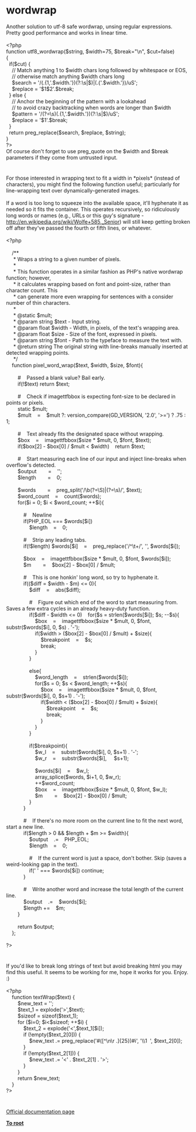 # wordwrap




<div class="phpcode"><span class="html">
Another solution to utf-8 safe wordwrap, unsing regular expressions.<br>Pretty good performance and works in linear time.<br><br><span class="default">&lt;?php<br></span><span class="keyword">function </span><span class="default">utf8_wordwrap</span><span class="keyword">(</span><span class="default">$string</span><span class="keyword">, </span><span class="default">$width</span><span class="keyword">=</span><span class="default">75</span><span class="keyword">, </span><span class="default">$break</span><span class="keyword">=</span><span class="string">&quot;\n&quot;</span><span class="keyword">, </span><span class="default">$cut</span><span class="keyword">=</span><span class="default">false</span><span class="keyword">)<br>{<br>&#xA0; if(</span><span class="default">$cut</span><span class="keyword">) {<br>&#xA0; &#xA0; </span><span class="comment">// Match anything 1 to $width chars long followed by whitespace or EOS,<br>&#xA0; &#xA0; // otherwise match anything $width chars long<br>&#xA0; &#xA0; </span><span class="default">$search </span><span class="keyword">= </span><span class="string">&apos;/(.{1,&apos;</span><span class="keyword">.</span><span class="default">$width</span><span class="keyword">.</span><span class="string">&apos;})(?:\s|$)|(.{&apos;</span><span class="keyword">.</span><span class="default">$width</span><span class="keyword">.</span><span class="string">&apos;})/uS&apos;</span><span class="keyword">;<br>&#xA0; &#xA0; </span><span class="default">$replace </span><span class="keyword">= </span><span class="string">&apos;$1$2&apos;</span><span class="keyword">.</span><span class="default">$break</span><span class="keyword">;<br>&#xA0; } else {<br>&#xA0; &#xA0; </span><span class="comment">// Anchor the beginning of the pattern with a lookahead<br>&#xA0; &#xA0; // to avoid crazy backtracking when words are longer than $width<br>&#xA0; &#xA0; </span><span class="default">$pattern </span><span class="keyword">= </span><span class="string">&apos;/(?=\s)(.{1,&apos;</span><span class="keyword">.</span><span class="default">$width</span><span class="keyword">.</span><span class="string">&apos;})(?:\s|$)/uS&apos;</span><span class="keyword">;<br>&#xA0; &#xA0; </span><span class="default">$replace </span><span class="keyword">= </span><span class="string">&apos;$1&apos;</span><span class="keyword">.</span><span class="default">$break</span><span class="keyword">;<br>&#xA0; }<br>&#xA0; return </span><span class="default">preg_replace</span><span class="keyword">(</span><span class="default">$search</span><span class="keyword">, </span><span class="default">$replace</span><span class="keyword">, </span><span class="default">$string</span><span class="keyword">);<br>}<br></span><span class="default">?&gt;<br></span>Of course don&apos;t forget to use preg_quote on the $width and $break parameters if they come from untrusted input.</span>
</div>
  

#


<div class="phpcode"><span class="html">
For those interested in wrapping text to fit a width in *pixels* (instead of characters), you might find the following function useful; particularly for line-wrapping text over dynamically-generated images.<br><br>If a word is too long to squeeze into the available space, it&apos;ll hyphenate it as needed so it fits the container. This operates recursively, so ridiculously long words or names (e.g., URLs or this guy&apos;s signature - <a href="http://en.wikipedia.org/wiki/Wolfe+585,_Senior" rel="nofollow" target="_blank">http://en.wikipedia.org/wiki/Wolfe+585,_Senior</a>) will still keep getting broken off after they&apos;ve passed the fourth or fifth lines, or whatever.<br><br><span class="default">&lt;?php<br><br>&#xA0; &#xA0; </span><span class="comment">/**<br>&#xA0; &#xA0;&#xA0; * Wraps a string to a given number of pixels.<br>&#xA0; &#xA0;&#xA0; * <br>&#xA0; &#xA0;&#xA0; * This function operates in a similar fashion as PHP&apos;s native wordwrap function; however,<br>&#xA0; &#xA0;&#xA0; * it calculates wrapping based on font and point-size, rather than character count. This<br>&#xA0; &#xA0;&#xA0; * can generate more even wrapping for sentences with a consider number of thin characters.<br>&#xA0; &#xA0;&#xA0; * <br>&#xA0; &#xA0;&#xA0; * @static $mult;<br>&#xA0; &#xA0;&#xA0; * @param string $text - Input string.<br>&#xA0; &#xA0;&#xA0; * @param float $width - Width, in pixels, of the text&apos;s wrapping area.<br>&#xA0; &#xA0;&#xA0; * @param float $size - Size of the font, expressed in pixels.<br>&#xA0; &#xA0;&#xA0; * @param string $font - Path to the typeface to measure the text with.<br>&#xA0; &#xA0;&#xA0; * @return string The original string with line-breaks manually inserted at detected wrapping points.<br>&#xA0; &#xA0;&#xA0; */<br>&#xA0; &#xA0; </span><span class="keyword">function </span><span class="default">pixel_word_wrap</span><span class="keyword">(</span><span class="default">$text</span><span class="keyword">, </span><span class="default">$width</span><span class="keyword">, </span><span class="default">$size</span><span class="keyword">, </span><span class="default">$font</span><span class="keyword">){<br><br>&#xA0; &#xA0; &#xA0; &#xA0; </span><span class="comment">#&#xA0; &#xA0; Passed a blank value? Bail early.<br>&#xA0; &#xA0; &#xA0; &#xA0; </span><span class="keyword">if(!</span><span class="default">$text</span><span class="keyword">) return </span><span class="default">$text</span><span class="keyword">;<br><br>&#xA0; &#xA0; &#xA0; &#xA0; </span><span class="comment">#&#xA0; &#xA0; Check if imagettfbbox is expecting font-size to be declared in points or pixels.<br>&#xA0; &#xA0; &#xA0; &#xA0; </span><span class="keyword">static </span><span class="default">$mult</span><span class="keyword">;<br>&#xA0; &#xA0; &#xA0; &#xA0; </span><span class="default">$mult&#xA0; &#xA0; </span><span class="keyword">=&#xA0; &#xA0; </span><span class="default">$mult </span><span class="keyword">?: </span><span class="default">version_compare</span><span class="keyword">(</span><span class="default">GD_VERSION</span><span class="keyword">, </span><span class="string">&apos;2.0&apos;</span><span class="keyword">, </span><span class="string">&apos;&gt;=&apos;</span><span class="keyword">) ? </span><span class="default">.75 </span><span class="keyword">: </span><span class="default">1</span><span class="keyword">;<br><br>&#xA0; &#xA0; &#xA0; &#xA0; </span><span class="comment">#&#xA0; &#xA0; Text already fits the designated space without wrapping.<br>&#xA0; &#xA0; &#xA0; &#xA0; </span><span class="default">$box&#xA0; &#xA0; </span><span class="keyword">=&#xA0; &#xA0; </span><span class="default">imagettfbbox</span><span class="keyword">(</span><span class="default">$size </span><span class="keyword">* </span><span class="default">$mult</span><span class="keyword">, </span><span class="default">0</span><span class="keyword">, </span><span class="default">$font</span><span class="keyword">, </span><span class="default">$text</span><span class="keyword">);<br>&#xA0; &#xA0; &#xA0; &#xA0; if(</span><span class="default">$box</span><span class="keyword">[</span><span class="default">2</span><span class="keyword">] - </span><span class="default">$box</span><span class="keyword">[</span><span class="default">0</span><span class="keyword">] / </span><span class="default">$mult </span><span class="keyword">&lt; </span><span class="default">$width</span><span class="keyword">)&#xA0; &#xA0; return </span><span class="default">$text</span><span class="keyword">;<br><br>&#xA0; &#xA0; &#xA0; &#xA0; </span><span class="comment">#&#xA0; &#xA0; Start measuring each line of our input and inject line-breaks when overflow&apos;s detected.<br>&#xA0; &#xA0; &#xA0; &#xA0; </span><span class="default">$output&#xA0; &#xA0; &#xA0; &#xA0; </span><span class="keyword">=&#xA0; &#xA0; </span><span class="string">&apos;&apos;</span><span class="keyword">;<br>&#xA0; &#xA0; &#xA0; &#xA0; </span><span class="default">$length&#xA0; &#xA0; &#xA0; &#xA0; </span><span class="keyword">=&#xA0; &#xA0; </span><span class="default">0</span><span class="keyword">;<br><br>&#xA0; &#xA0; &#xA0; &#xA0; </span><span class="default">$words&#xA0; &#xA0; &#xA0; &#xA0; </span><span class="keyword">=&#xA0; &#xA0; </span><span class="default">preg_split</span><span class="keyword">(</span><span class="string">&apos;/\b(?=\S)|(?=\s)/&apos;</span><span class="keyword">, </span><span class="default">$text</span><span class="keyword">);<br>&#xA0; &#xA0; &#xA0; &#xA0; </span><span class="default">$word_count&#xA0; &#xA0; </span><span class="keyword">=&#xA0; &#xA0; </span><span class="default">count</span><span class="keyword">(</span><span class="default">$words</span><span class="keyword">);<br>&#xA0; &#xA0; &#xA0; &#xA0; for(</span><span class="default">$i </span><span class="keyword">= </span><span class="default">0</span><span class="keyword">; </span><span class="default">$i </span><span class="keyword">&lt; </span><span class="default">$word_count</span><span class="keyword">; ++</span><span class="default">$i</span><span class="keyword">){<br><br>&#xA0; &#xA0; &#xA0; &#xA0; &#xA0; &#xA0; </span><span class="comment">#&#xA0; &#xA0; Newline<br>&#xA0; &#xA0; &#xA0; &#xA0; &#xA0; &#xA0; </span><span class="keyword">if(</span><span class="default">PHP_EOL </span><span class="keyword">=== </span><span class="default">$words</span><span class="keyword">[</span><span class="default">$i</span><span class="keyword">])<br>&#xA0; &#xA0; &#xA0; &#xA0; &#xA0; &#xA0; &#xA0; &#xA0; </span><span class="default">$length&#xA0; &#xA0; </span><span class="keyword">=&#xA0; &#xA0; </span><span class="default">0</span><span class="keyword">;<br><br>&#xA0; &#xA0; &#xA0; &#xA0; &#xA0; &#xA0; </span><span class="comment">#&#xA0; &#xA0; Strip any leading tabs.<br>&#xA0; &#xA0; &#xA0; &#xA0; &#xA0; &#xA0; </span><span class="keyword">if(!</span><span class="default">$length</span><span class="keyword">) </span><span class="default">$words</span><span class="keyword">[</span><span class="default">$i</span><span class="keyword">]&#xA0; &#xA0; =&#xA0; &#xA0; </span><span class="default">preg_replace</span><span class="keyword">(</span><span class="string">&apos;/^\t+/&apos;</span><span class="keyword">, </span><span class="string">&apos;&apos;</span><span class="keyword">, </span><span class="default">$words</span><span class="keyword">[</span><span class="default">$i</span><span class="keyword">]);<br><br>&#xA0; &#xA0; &#xA0; &#xA0; &#xA0; &#xA0; </span><span class="default">$box&#xA0; &#xA0; </span><span class="keyword">=&#xA0; &#xA0; </span><span class="default">imagettfbbox</span><span class="keyword">(</span><span class="default">$size </span><span class="keyword">* </span><span class="default">$mult</span><span class="keyword">, </span><span class="default">0</span><span class="keyword">, </span><span class="default">$font</span><span class="keyword">, </span><span class="default">$words</span><span class="keyword">[</span><span class="default">$i</span><span class="keyword">]);<br>&#xA0; &#xA0; &#xA0; &#xA0; &#xA0; &#xA0; </span><span class="default">$m&#xA0; &#xA0; &#xA0; &#xA0; </span><span class="keyword">=&#xA0; &#xA0; </span><span class="default">$box</span><span class="keyword">[</span><span class="default">2</span><span class="keyword">] - </span><span class="default">$box</span><span class="keyword">[</span><span class="default">0</span><span class="keyword">] / </span><span class="default">$mult</span><span class="keyword">;<br><br>&#xA0; &#xA0; &#xA0; &#xA0; &#xA0; &#xA0; </span><span class="comment">#&#xA0; &#xA0; This is one honkin&apos; long word, so try to hyphenate it.<br>&#xA0; &#xA0; &#xA0; &#xA0; &#xA0; &#xA0; </span><span class="keyword">if((</span><span class="default">$diff </span><span class="keyword">= </span><span class="default">$width </span><span class="keyword">- </span><span class="default">$m</span><span class="keyword">) &lt;= </span><span class="default">0</span><span class="keyword">){<br>&#xA0; &#xA0; &#xA0; &#xA0; &#xA0; &#xA0; &#xA0; &#xA0; </span><span class="default">$diff&#xA0; &#xA0; </span><span class="keyword">=&#xA0; &#xA0; </span><span class="default">abs</span><span class="keyword">(</span><span class="default">$diff</span><span class="keyword">);<br><br>&#xA0; &#xA0; &#xA0; &#xA0; &#xA0; &#xA0; &#xA0; &#xA0; </span><span class="comment">#&#xA0; &#xA0; Figure out which end of the word to start measuring from. Saves a few extra cycles in an already heavy-duty function.<br>&#xA0; &#xA0; &#xA0; &#xA0; &#xA0; &#xA0; &#xA0; &#xA0; </span><span class="keyword">if(</span><span class="default">$diff </span><span class="keyword">- </span><span class="default">$width </span><span class="keyword">&lt;= </span><span class="default">0</span><span class="keyword">)&#xA0; &#xA0; for(</span><span class="default">$s </span><span class="keyword">= </span><span class="default">strlen</span><span class="keyword">(</span><span class="default">$words</span><span class="keyword">[</span><span class="default">$i</span><span class="keyword">]); </span><span class="default">$s</span><span class="keyword">; --</span><span class="default">$s</span><span class="keyword">){<br>&#xA0; &#xA0; &#xA0; &#xA0; &#xA0; &#xA0; &#xA0; &#xA0; &#xA0; &#xA0; </span><span class="default">$box&#xA0; &#xA0; </span><span class="keyword">=&#xA0; &#xA0; </span><span class="default">imagettfbbox</span><span class="keyword">(</span><span class="default">$size </span><span class="keyword">* </span><span class="default">$mult</span><span class="keyword">, </span><span class="default">0</span><span class="keyword">, </span><span class="default">$font</span><span class="keyword">, </span><span class="default">substr</span><span class="keyword">(</span><span class="default">$words</span><span class="keyword">[</span><span class="default">$i</span><span class="keyword">], </span><span class="default">0</span><span class="keyword">, </span><span class="default">$s</span><span class="keyword">) . </span><span class="string">&apos;-&apos;</span><span class="keyword">);<br>&#xA0; &#xA0; &#xA0; &#xA0; &#xA0; &#xA0; &#xA0; &#xA0; &#xA0; &#xA0; if(</span><span class="default">$width </span><span class="keyword">&gt; (</span><span class="default">$box</span><span class="keyword">[</span><span class="default">2</span><span class="keyword">] - </span><span class="default">$box</span><span class="keyword">[</span><span class="default">0</span><span class="keyword">] / </span><span class="default">$mult</span><span class="keyword">) + </span><span class="default">$size</span><span class="keyword">){<br>&#xA0; &#xA0; &#xA0; &#xA0; &#xA0; &#xA0; &#xA0; &#xA0; &#xA0; &#xA0; &#xA0; &#xA0; </span><span class="default">$breakpoint&#xA0; &#xA0; </span><span class="keyword">=&#xA0; &#xA0; </span><span class="default">$s</span><span class="keyword">;<br>&#xA0; &#xA0; &#xA0; &#xA0; &#xA0; &#xA0; &#xA0; &#xA0; &#xA0; &#xA0; &#xA0; &#xA0; break;<br>&#xA0; &#xA0; &#xA0; &#xA0; &#xA0; &#xA0; &#xA0; &#xA0; &#xA0; &#xA0; }<br>&#xA0; &#xA0; &#xA0; &#xA0; &#xA0; &#xA0; &#xA0; &#xA0; }<br><br>&#xA0; &#xA0; &#xA0; &#xA0; &#xA0; &#xA0; &#xA0; &#xA0; else{<br>&#xA0; &#xA0; &#xA0; &#xA0; &#xA0; &#xA0; &#xA0; &#xA0; &#xA0; &#xA0; </span><span class="default">$word_length&#xA0; &#xA0; </span><span class="keyword">=&#xA0; &#xA0; </span><span class="default">strlen</span><span class="keyword">(</span><span class="default">$words</span><span class="keyword">[</span><span class="default">$i</span><span class="keyword">]);<br>&#xA0; &#xA0; &#xA0; &#xA0; &#xA0; &#xA0; &#xA0; &#xA0; &#xA0; &#xA0; for(</span><span class="default">$s </span><span class="keyword">= </span><span class="default">0</span><span class="keyword">; </span><span class="default">$s </span><span class="keyword">&lt; </span><span class="default">$word_length</span><span class="keyword">; ++</span><span class="default">$s</span><span class="keyword">){<br>&#xA0; &#xA0; &#xA0; &#xA0; &#xA0; &#xA0; &#xA0; &#xA0; &#xA0; &#xA0; &#xA0; &#xA0; </span><span class="default">$box&#xA0; &#xA0; </span><span class="keyword">=&#xA0; &#xA0; </span><span class="default">imagettfbbox</span><span class="keyword">(</span><span class="default">$size </span><span class="keyword">* </span><span class="default">$mult</span><span class="keyword">, </span><span class="default">0</span><span class="keyword">, </span><span class="default">$font</span><span class="keyword">, </span><span class="default">substr</span><span class="keyword">(</span><span class="default">$words</span><span class="keyword">[</span><span class="default">$i</span><span class="keyword">], </span><span class="default">0</span><span class="keyword">, </span><span class="default">$s</span><span class="keyword">+</span><span class="default">1</span><span class="keyword">) . </span><span class="string">&apos;-&apos;</span><span class="keyword">);<br>&#xA0; &#xA0; &#xA0; &#xA0; &#xA0; &#xA0; &#xA0; &#xA0; &#xA0; &#xA0; &#xA0; &#xA0; if(</span><span class="default">$width </span><span class="keyword">&lt; (</span><span class="default">$box</span><span class="keyword">[</span><span class="default">2</span><span class="keyword">] - </span><span class="default">$box</span><span class="keyword">[</span><span class="default">0</span><span class="keyword">] / </span><span class="default">$mult</span><span class="keyword">) + </span><span class="default">$size</span><span class="keyword">){<br>&#xA0; &#xA0; &#xA0; &#xA0; &#xA0; &#xA0; &#xA0; &#xA0; &#xA0; &#xA0; &#xA0; &#xA0; &#xA0; &#xA0; </span><span class="default">$breakpoint&#xA0; &#xA0; </span><span class="keyword">=&#xA0; &#xA0; </span><span class="default">$s</span><span class="keyword">;<br>&#xA0; &#xA0; &#xA0; &#xA0; &#xA0; &#xA0; &#xA0; &#xA0; &#xA0; &#xA0; &#xA0; &#xA0; &#xA0; &#xA0; break;<br>&#xA0; &#xA0; &#xA0; &#xA0; &#xA0; &#xA0; &#xA0; &#xA0; &#xA0; &#xA0; &#xA0; &#xA0; }<br>&#xA0; &#xA0; &#xA0; &#xA0; &#xA0; &#xA0; &#xA0; &#xA0; &#xA0; &#xA0; }<br>&#xA0; &#xA0; &#xA0; &#xA0; &#xA0; &#xA0; &#xA0; &#xA0; }<br><br>&#xA0; &#xA0; &#xA0; &#xA0; &#xA0; &#xA0; &#xA0; &#xA0; if(</span><span class="default">$breakpoint</span><span class="keyword">){<br>&#xA0; &#xA0; &#xA0; &#xA0; &#xA0; &#xA0; &#xA0; &#xA0; &#xA0; &#xA0; </span><span class="default">$w_l&#xA0; &#xA0; </span><span class="keyword">=&#xA0; &#xA0; </span><span class="default">substr</span><span class="keyword">(</span><span class="default">$words</span><span class="keyword">[</span><span class="default">$i</span><span class="keyword">], </span><span class="default">0</span><span class="keyword">, </span><span class="default">$s</span><span class="keyword">+</span><span class="default">1</span><span class="keyword">) . </span><span class="string">&apos;-&apos;</span><span class="keyword">;<br>&#xA0; &#xA0; &#xA0; &#xA0; &#xA0; &#xA0; &#xA0; &#xA0; &#xA0; &#xA0; </span><span class="default">$w_r&#xA0; &#xA0; </span><span class="keyword">=&#xA0; &#xA0; </span><span class="default">substr</span><span class="keyword">(</span><span class="default">$words</span><span class="keyword">[</span><span class="default">$i</span><span class="keyword">],&#xA0; &#xA0;&#xA0; </span><span class="default">$s</span><span class="keyword">+</span><span class="default">1</span><span class="keyword">);<br><br>&#xA0; &#xA0; &#xA0; &#xA0; &#xA0; &#xA0; &#xA0; &#xA0; &#xA0; &#xA0; </span><span class="default">$words</span><span class="keyword">[</span><span class="default">$i</span><span class="keyword">]&#xA0; &#xA0; =&#xA0; &#xA0; </span><span class="default">$w_l</span><span class="keyword">;<br>&#xA0; &#xA0; &#xA0; &#xA0; &#xA0; &#xA0; &#xA0; &#xA0; &#xA0; &#xA0; </span><span class="default">array_splice</span><span class="keyword">(</span><span class="default">$words</span><span class="keyword">, </span><span class="default">$i</span><span class="keyword">+</span><span class="default">1</span><span class="keyword">, </span><span class="default">0</span><span class="keyword">, </span><span class="default">$w_r</span><span class="keyword">);<br>&#xA0; &#xA0; &#xA0; &#xA0; &#xA0; &#xA0; &#xA0; &#xA0; &#xA0; &#xA0; ++</span><span class="default">$word_count</span><span class="keyword">;<br>&#xA0; &#xA0; &#xA0; &#xA0; &#xA0; &#xA0; &#xA0; &#xA0; &#xA0; &#xA0; </span><span class="default">$box&#xA0; &#xA0; </span><span class="keyword">=&#xA0; &#xA0; </span><span class="default">imagettfbbox</span><span class="keyword">(</span><span class="default">$size </span><span class="keyword">* </span><span class="default">$mult</span><span class="keyword">, </span><span class="default">0</span><span class="keyword">, </span><span class="default">$font</span><span class="keyword">, </span><span class="default">$w_l</span><span class="keyword">);<br>&#xA0; &#xA0; &#xA0; &#xA0; &#xA0; &#xA0; &#xA0; &#xA0; &#xA0; &#xA0; </span><span class="default">$m&#xA0; &#xA0; &#xA0; &#xA0; </span><span class="keyword">=&#xA0; &#xA0; </span><span class="default">$box</span><span class="keyword">[</span><span class="default">2</span><span class="keyword">] - </span><span class="default">$box</span><span class="keyword">[</span><span class="default">0</span><span class="keyword">] / </span><span class="default">$mult</span><span class="keyword">;<br>&#xA0; &#xA0; &#xA0; &#xA0; &#xA0; &#xA0; &#xA0; &#xA0; }<br>&#xA0; &#xA0; &#xA0; &#xA0; &#xA0; &#xA0; }<br><br>&#xA0; &#xA0; &#xA0; &#xA0; &#xA0; &#xA0; </span><span class="comment">#&#xA0; &#xA0; If there&apos;s no more room on the current line to fit the next word, start a new line.<br>&#xA0; &#xA0; &#xA0; &#xA0; &#xA0; &#xA0; </span><span class="keyword">if(</span><span class="default">$length </span><span class="keyword">&gt; </span><span class="default">0 </span><span class="keyword">&amp;&amp; </span><span class="default">$length </span><span class="keyword">+ </span><span class="default">$m </span><span class="keyword">&gt;= </span><span class="default">$width</span><span class="keyword">){<br>&#xA0; &#xA0; &#xA0; &#xA0; &#xA0; &#xA0; &#xA0; &#xA0; </span><span class="default">$output&#xA0; &#xA0; </span><span class="keyword">.=&#xA0; &#xA0; </span><span class="default">PHP_EOL</span><span class="keyword">;<br>&#xA0; &#xA0; &#xA0; &#xA0; &#xA0; &#xA0; &#xA0; &#xA0; </span><span class="default">$length&#xA0; &#xA0; </span><span class="keyword">=&#xA0; &#xA0; </span><span class="default">0</span><span class="keyword">;<br><br>&#xA0; &#xA0; &#xA0; &#xA0; &#xA0; &#xA0; &#xA0; &#xA0; </span><span class="comment">#&#xA0; &#xA0; If the current word is just a space, don&apos;t bother. Skip (saves a weird-looking gap in the text).<br>&#xA0; &#xA0; &#xA0; &#xA0; &#xA0; &#xA0; &#xA0; &#xA0; </span><span class="keyword">if(</span><span class="string">&apos; &apos; </span><span class="keyword">=== </span><span class="default">$words</span><span class="keyword">[</span><span class="default">$i</span><span class="keyword">]) continue;<br>&#xA0; &#xA0; &#xA0; &#xA0; &#xA0; &#xA0; }<br><br>&#xA0; &#xA0; &#xA0; &#xA0; &#xA0; &#xA0; </span><span class="comment">#&#xA0; &#xA0; Write another word and increase the total length of the current line.<br>&#xA0; &#xA0; &#xA0; &#xA0; &#xA0; &#xA0; </span><span class="default">$output&#xA0; &#xA0; </span><span class="keyword">.=&#xA0; &#xA0; </span><span class="default">$words</span><span class="keyword">[</span><span class="default">$i</span><span class="keyword">];<br>&#xA0; &#xA0; &#xA0; &#xA0; &#xA0; &#xA0; </span><span class="default">$length </span><span class="keyword">+=&#xA0; &#xA0; </span><span class="default">$m</span><span class="keyword">;<br>&#xA0; &#xA0; &#xA0; &#xA0; }<br><br>&#xA0; &#xA0; &#xA0; &#xA0; return </span><span class="default">$output</span><span class="keyword">;<br>&#xA0; &#xA0; };<br><br></span><span class="default">?&gt;</span>
</span>
</div>
  

#


<div class="phpcode"><span class="html">
If you&apos;d like to break long strings of text but avoid breaking html you may find this useful. It seems to be working for me, hope it works for you. Enjoy. :)
<br>
<br><span class="default">&lt;?php
<br>&#xA0; &#xA0; </span><span class="keyword">function </span><span class="default">textWrap</span><span class="keyword">(</span><span class="default">$text</span><span class="keyword">) {
<br>&#xA0; &#xA0; &#xA0; &#xA0; </span><span class="default">$new_text </span><span class="keyword">= </span><span class="string">&apos;&apos;</span><span class="keyword">;
<br>&#xA0; &#xA0; &#xA0; &#xA0; </span><span class="default">$text_1 </span><span class="keyword">= </span><span class="default">explode</span><span class="keyword">(</span><span class="string">&apos;&gt;&apos;</span><span class="keyword">,</span><span class="default">$text</span><span class="keyword">);
<br>&#xA0; &#xA0; &#xA0; &#xA0; </span><span class="default">$sizeof </span><span class="keyword">= </span><span class="default">sizeof</span><span class="keyword">(</span><span class="default">$text_1</span><span class="keyword">);
<br>&#xA0; &#xA0; &#xA0; &#xA0; for (</span><span class="default">$i</span><span class="keyword">=</span><span class="default">0</span><span class="keyword">; </span><span class="default">$i</span><span class="keyword">&lt;</span><span class="default">$sizeof</span><span class="keyword">; ++</span><span class="default">$i</span><span class="keyword">) {
<br>&#xA0; &#xA0; &#xA0; &#xA0; &#xA0; &#xA0; </span><span class="default">$text_2 </span><span class="keyword">= </span><span class="default">explode</span><span class="keyword">(</span><span class="string">&apos;&lt;&apos;</span><span class="keyword">,</span><span class="default">$text_1</span><span class="keyword">[</span><span class="default">$i</span><span class="keyword">]);
<br>&#xA0; &#xA0; &#xA0; &#xA0; &#xA0; &#xA0; if (!empty(</span><span class="default">$text_2</span><span class="keyword">[</span><span class="default">0</span><span class="keyword">])) {
<br>&#xA0; &#xA0; &#xA0; &#xA0; &#xA0; &#xA0; &#xA0; &#xA0; </span><span class="default">$new_text </span><span class="keyword">.= </span><span class="default">preg_replace</span><span class="keyword">(</span><span class="string">&apos;#([^\n\r .]{25})#i&apos;</span><span class="keyword">, </span><span class="string">&apos;\\1&#xA0; &apos;</span><span class="keyword">, </span><span class="default">$text_2</span><span class="keyword">[</span><span class="default">0</span><span class="keyword">]);
<br>&#xA0; &#xA0; &#xA0; &#xA0; &#xA0; &#xA0; }
<br>&#xA0; &#xA0; &#xA0; &#xA0; &#xA0; &#xA0; if (!empty(</span><span class="default">$text_2</span><span class="keyword">[</span><span class="default">1</span><span class="keyword">])) {
<br>&#xA0; &#xA0; &#xA0; &#xA0; &#xA0; &#xA0; &#xA0; &#xA0; </span><span class="default">$new_text </span><span class="keyword">.= </span><span class="string">&apos;&lt;&apos; </span><span class="keyword">. </span><span class="default">$text_2</span><span class="keyword">[</span><span class="default">1</span><span class="keyword">] . </span><span class="string">&apos;&gt;&apos;</span><span class="keyword">;&#xA0; &#xA0; 
<br>&#xA0; &#xA0; &#xA0; &#xA0; &#xA0; &#xA0; }
<br>&#xA0; &#xA0; &#xA0; &#xA0; }
<br>&#xA0; &#xA0; &#xA0; &#xA0; return </span><span class="default">$new_text</span><span class="keyword">;
<br>&#xA0; &#xA0; }
<br></span><span class="default">?&gt;</span>
</span>
</div>
  

#

[Official documentation page](https://www.php.net/manual/en/function.wordwrap.php)

**[To root](/README.md)**